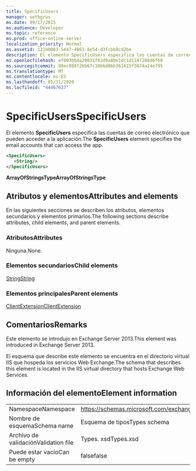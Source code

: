 ```yaml
---
title: SpecificUsers
manager: sethgros
ms.date: 09/17/2015
ms.audience: Developer
ms.topic: reference
ms.prod: office-online-server
localization_priority: Normal
ms.assetid: 121b0063-5447-4063-8e54-d3fcbb8cd2be
description: El elemento SpecificUsers especifica las cuentas de correo electrónico que pueden acceder a la aplicación.
ms.openlocfilehash: ef003b6da20031f82d9a8be1dc1d1187288d6f60
ms.sourcegitcommit: 88ec988f2bb67c1866d06b361615f3674a24e795
ms.translationtype: MT
ms.contentlocale: es-ES
ms.lasthandoff: 05/31/2020
ms.locfileid: "44467637"
---
```

# <a name="specificusers"></a><span data-ttu-id="bdfc7-103">SpecificUsers</span><span class="sxs-lookup"><span data-stu-id="bdfc7-103">SpecificUsers</span></span>

<span data-ttu-id="bdfc7-104">El elemento **SpecificUsers** especifica las cuentas de correo electrónico que pueden acceder a la aplicación.</span><span class="sxs-lookup"><span data-stu-id="bdfc7-104">The **SpecificUsers** element specifies the email accounts that can access the app.</span></span> 
  
```XML
<SpecificUsers>
   <String/>
</SpecificUsers>
```

 <span data-ttu-id="bdfc7-105">**ArrayOfStringsType**</span><span class="sxs-lookup"><span data-stu-id="bdfc7-105">**ArrayOfStringsType**</span></span>
## <a name="attributes-and-elements"></a><span data-ttu-id="bdfc7-106">Atributos y elementos</span><span class="sxs-lookup"><span data-stu-id="bdfc7-106">Attributes and elements</span></span>

<span data-ttu-id="bdfc7-107">En las siguientes secciones se describen los atributos, elementos secundarios y elementos primarios.</span><span class="sxs-lookup"><span data-stu-id="bdfc7-107">The following sections describe attributes, child elements, and parent elements.</span></span>
  
### <a name="attributes"></a><span data-ttu-id="bdfc7-108">Atributos</span><span class="sxs-lookup"><span data-stu-id="bdfc7-108">Attributes</span></span>

<span data-ttu-id="bdfc7-109">Ninguna.</span><span class="sxs-lookup"><span data-stu-id="bdfc7-109">None.</span></span>
  
### <a name="child-elements"></a><span data-ttu-id="bdfc7-110">Elementos secundarios</span><span class="sxs-lookup"><span data-stu-id="bdfc7-110">Child elements</span></span>

[<span data-ttu-id="bdfc7-111">String</span><span class="sxs-lookup"><span data-stu-id="bdfc7-111">String</span></span>](string.md)
  
### <a name="parent-elements"></a><span data-ttu-id="bdfc7-112">Elementos principales</span><span class="sxs-lookup"><span data-stu-id="bdfc7-112">Parent elements</span></span>

[<span data-ttu-id="bdfc7-113">ClientExtension</span><span class="sxs-lookup"><span data-stu-id="bdfc7-113">ClientExtension</span></span>](clientextension.md)
  
## <a name="remarks"></a><span data-ttu-id="bdfc7-114">Comentarios</span><span class="sxs-lookup"><span data-stu-id="bdfc7-114">Remarks</span></span>

<span data-ttu-id="bdfc7-115">Este elemento se introdujo en Exchange Server 2013.</span><span class="sxs-lookup"><span data-stu-id="bdfc7-115">This element was introduced in Exchange Server 2013.</span></span>
  
<span data-ttu-id="bdfc7-116">El esquema que describe este elemento se encuentra en el directorio virtual IIS que hospeda los servicios Web Exchange.</span><span class="sxs-lookup"><span data-stu-id="bdfc7-116">The schema that describes this element is located in the IIS virtual directory that hosts Exchange Web Services.</span></span>
  
## <a name="element-information"></a><span data-ttu-id="bdfc7-117">Información del elemento</span><span class="sxs-lookup"><span data-stu-id="bdfc7-117">Element information</span></span>

|||
|:-----|:-----|
|<span data-ttu-id="bdfc7-118">Namespace</span><span class="sxs-lookup"><span data-stu-id="bdfc7-118">Namespace</span></span>  <br/> |https://schemas.microsoft.com/exchange/services/2006/types  <br/> |
|<span data-ttu-id="bdfc7-119">Nombre de esquema</span><span class="sxs-lookup"><span data-stu-id="bdfc7-119">Schema name</span></span>  <br/> |<span data-ttu-id="bdfc7-120">Esquema de tipos</span><span class="sxs-lookup"><span data-stu-id="bdfc7-120">Types schema</span></span>  <br/> |
|<span data-ttu-id="bdfc7-121">Archivo de validación</span><span class="sxs-lookup"><span data-stu-id="bdfc7-121">Validation file</span></span>  <br/> |<span data-ttu-id="bdfc7-122">Types. xsd</span><span class="sxs-lookup"><span data-stu-id="bdfc7-122">Types.xsd</span></span>  <br/> |
|<span data-ttu-id="bdfc7-123">Puede estar vacío</span><span class="sxs-lookup"><span data-stu-id="bdfc7-123">Can be empty</span></span>  <br/> |<span data-ttu-id="bdfc7-124">false</span><span class="sxs-lookup"><span data-stu-id="bdfc7-124">false</span></span>  <br/> |
   

